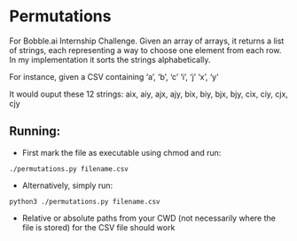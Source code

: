 # Permutations
For Bobble.ai Internship Challenge. 
Given an array of arrays, it returns a list of strings, each representing a way to choose one element from each row. In my implementation it sorts the strings alphabetically.

For instance, given a CSV containing
‘a’, ‘b’, ‘c’
‘i’, ‘j’
‘x’, ‘y’

It would ouput these 12 strings:
aix, aiy, ajx, ajy, bix, biy, bjx, bjy, cix, ciy, cjx, cjy

## Running:
- First mark the file as executable using chmod and run:
```
./permutations.py filename.csv 
```

- Alternatively, simply run:
```
python3 ./permutations.py filename.csv
```

- Relative or absolute paths from your CWD (not necessarily where the file is stored) for the CSV file should work
